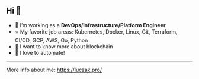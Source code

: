 ## Hi 👋


- 🔭 I’m working as a **DevOps/Infrastructure/Platform Engineer**
- ⭐️ My favorite job areas: Kubernetes, Docker, Linux, Git, Terraform, CI/CD, GCP, AWS, Go, Python 
- 🌱 I want to know more about blockchain
- 🚀 I love to automate!

---
More info about me: https://luczak.pro/
